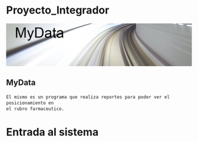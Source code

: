 # Proyecto_Integrador
![imagen](/img/MyData.jpg)
## MyData
```
El mismo es un programa que realiza reportes para poder ver el posicionamiento en 
el rubro farmaceutico.
```
# Entrada al sistema
